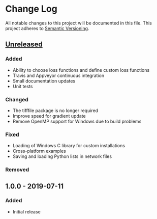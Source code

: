 # Change Log
All notable changes to this project will be documented in this file.
This project adheres to [Semantic Versioning](http://semver.org/).

## [Unreleased]
### Added

* Ability to choose loss functions and define custom loss functions
* Travis and Appveyor continuous integration
* Small documentation updates
* Unit tests

### Changed

* The tifffile package is no longer required
* Improve speed for gradient update
* Remove OpenMP support for Windows due to build problems

### Fixed

* Loading of Windows C library for custom installations
* Cross-platform examples
* Saving and loading Python lists in network files

### Removed

## 1.0.0 - 2019-07-11

### Added
- Initial release

[Unreleased]: https://github.com/dmpelt/msdnet/compare/v1.0.0...HEAD
